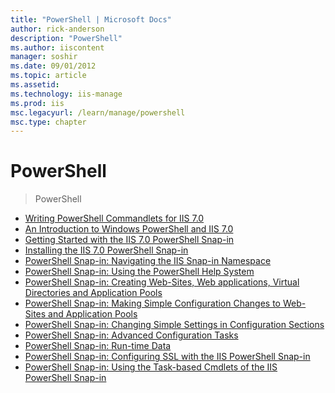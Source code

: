 ```yaml
---
title: "PowerShell | Microsoft Docs"
author: rick-anderson
description: "PowerShell"
ms.author: iiscontent
manager: soshir
ms.date: 09/01/2012
ms.topic: article
ms.assetid: 
ms.technology: iis-manage
ms.prod: iis
msc.legacyurl: /learn/manage/powershell
msc.type: chapter
---
```

PowerShell
====================
> PowerShell


- [Writing PowerShell Commandlets for IIS 7.0](writing-powershell-commandlets-for-iis.md)
- [An Introduction to Windows PowerShell and IIS 7.0](an-introduction-to-windows-powershell-and-iis.md)
- [Getting Started with the IIS 7.0 PowerShell Snap-in](getting-started-with-the-iis-powershell-snap-in.md)
- [Installing the IIS 7.0 PowerShell Snap-in](installing-the-iis-powershell-snap-in.md)
- [PowerShell Snap-in: Navigating the IIS Snap-in Namespace](powershell-snap-in-navigating-the-iis-snap-in-namespace.md)
- [PowerShell Snap-in: Using the PowerShell Help System](powershell-snap-in-using-the-powershell-help-system.md)
- [PowerShell Snap-in: Creating Web-Sites, Web applications, Virtual Directories and Application Pools](powershell-snap-in-creating-web-sites-web-applications-virtual-directories-and-application-pools.md)
- [PowerShell Snap-in: Making Simple Configuration Changes to Web-Sites and Application Pools](powershell-snap-in-making-simple-configuration-changes-to-web-sites-and-application-pools.md)
- [PowerShell Snap-in: Changing Simple Settings in Configuration Sections](powershell-snap-in-changing-simple-settings-in-configuration-sections.md)
- [PowerShell Snap-in: Advanced Configuration Tasks](powershell-snap-in-advanced-configuration-tasks.md)
- [PowerShell Snap-in: Run-time Data](powershell-snap-in-run-time-data.md)
- [PowerShell Snap-in: Configuring SSL with the IIS PowerShell Snap-in](powershell-snap-in-configuring-ssl-with-the-iis-powershell-snap-in.md)
- [PowerShell Snap-in: Using the Task-based Cmdlets of the IIS PowerShell Snap-in](powershell-snap-in-using-the-task-based-cmdlets-of-the-iis-powershell-snap-in.md)